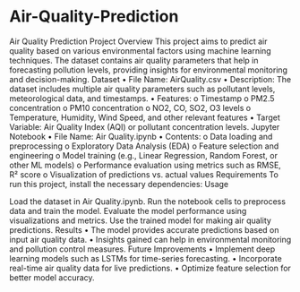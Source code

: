 # Air-Quality-Prediction
Air Quality Prediction Project Overview This project aims to predict air quality based on various environmental factors using machine learning techniques. The dataset contains air quality parameters that help in forecasting pollution levels, providing insights for environmental monitoring and decision-making. Dataset • File Name: AirQuality.csv • Description: The dataset includes multiple air quality parameters such as pollutant levels, meteorological data, and timestamps. • Features: o Timestamp o PM2.5 concentration o PM10 concentration o NO2, CO, SO2, O3 levels o Temperature, Humidity, Wind Speed, and other relevant features • Target Variable: Air Quality Index (AQI) or pollutant concentration levels. Jupyter Notebook • File Name: Air Quality.ipynb • Contents: o Data loading and preprocessing o Exploratory Data Analysis (EDA) o Feature selection and engineering o Model training (e.g., Linear Regression, Random Forest, or other ML models) o Performance evaluation using metrics such as RMSE, R² score o Visualization of predictions vs. actual values Requirements To run this project, install the necessary dependencies: Usage

Load the dataset in Air Quality.ipynb.
Run the notebook cells to preprocess data and train the model.
Evaluate the model performance using visualizations and metrics.
Use the trained model for making air quality predictions. Results • The model provides accurate predictions based on input air quality data. • Insights gained can help in environmental monitoring and pollution control measures. Future Improvements • Implement deep learning models such as LSTMs for time-series forecasting. • Incorporate real-time air quality data for live predictions. • Optimize feature selection for better model accuracy.
